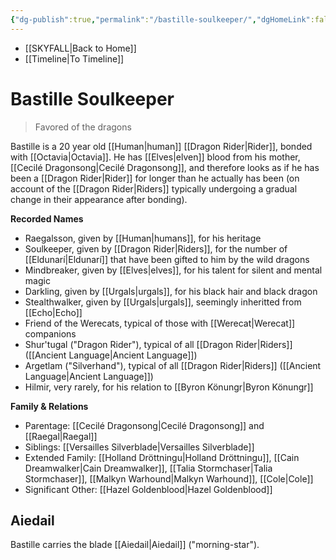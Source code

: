```yaml
---
{"dg-publish":true,"permalink":"/bastille-soulkeeper/","dgHomeLink":false,"dgPassFrontmatter":false}
---
```


- [[SKYFALL|Back to Home]]
- [[Timeline|To Timeline]]

# Bastille Soulkeeper
>Favored of the dragons

Bastille is a 20 year old [[Human|human]] [[Dragon Rider|Rider]], bonded with [[Octavia|Octavia]]. He has [[Elves|elven]] blood from his mother, [[Cecilé Dragonsong|Cecilé Dragonsong]], and therefore looks as if he has been a [[Dragon Rider|Rider]] for longer than he actually has been (on account of the [[Dragon Rider|Riders]] typically undergoing a gradual change in their appearance after bonding). 

**Recorded Names**
- Raegalsson, given by [[Human|humans]], for his heritage
- Soulkeeper, given by [[Dragon Rider|Riders]], for the number of [[Eldunarí|Eldunarí]] that have been gifted to him by the wild dragons
- Mindbreaker, given by [[Elves|elves]], for his talent for silent and mental magic
- Darkling, given by [[Urgals|urgals]], for his black hair and black dragon
- Stealthwalker, given by [[Urgals|urgals]], seemingly inheritted from [[Echo|Echo]]
- Friend of the Werecats, typical of those with [[Werecat|Werecat]] companions
- Shur'tugal ("Dragon Rider"), typical of all [[Dragon Rider|Riders]] ([[Ancient Language|Ancient Language]])
- Argetlam ("Silverhand"), typical of all [[Dragon Rider|Riders]] ([[Ancient Language|Ancient Language]])
- Hilmir, very rarely, for his relation to [[Byron Könungr|Byron Könungr]]

**Family & Relations**
- Parentage: [[Cecilé Dragonsong|Cecilé Dragonsong]] and [[Raegal|Raegal]]
- Siblings: [[Versailles Silverblade|Versailles Silverblade]]
- Extended Family: [[Holland Dröttningu|Holland Dröttningu]], [[Cain Dreamwalker|Cain Dreamwalker]], [[Talia Stormchaser|Talia Stormchaser]], [[Malkyn Warhound|Malkyn Warhound]], [[Cole|Cole]]
- Significant Other: [[Hazel Goldenblood|Hazel Goldenblood]]

## Aiedail
Bastille carries the blade [[Aiedail|Aiedail]] ("morning-star"). 